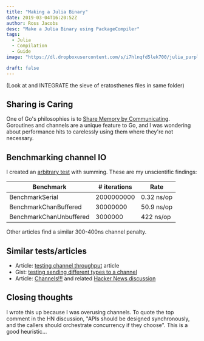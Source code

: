 ```yaml
---
title: "Making a Julia Binary"
date: 2019-03-04T16:20:52Z
author: Ross Jacobs
desc: "Make a Julia Binary using PackageCompiler"
tags:
  - Julia
  - Compilation
  - Guide
image: "https://dl.dropboxusercontent.com/s/i7hlnqfd5lek700/julia_purple_exe.webp"

draft: false
---
```


(Look at and INTEGRATE the sieve of eratosthenes files in same folder)

## Sharing is Caring
One of Go's philosophies is to [Share Memory by Communicating](https://blog.golang.org/share-memory-by-communicating). Goroutines and channels are a unique feature to Go, and I was wondering about performance hits to carelessly using them where they're not necessary.

## Benchmarking channel IO

I created an [arbitrary test](https://gist.github.com/pocc/075b38f097e68ae90a07efde6de3daa5) with summing. These are my unscientific findings:

Benchmark | # iterations | Rate
-------------------------|----------|----------
BenchmarkSerial          |2000000000|0.32 ns/op
BenchmarkChanBuffered    |  30000000|     50.9 ns/op
BenchmarkChanUnbuffered  |   3000000|     422 ns/op

Other articles find a similar 300-400ns channel penalty.

## Similar tests/articles

* Article: [testing channel throughput](https://syslog.ravelin.com/so-just-how-fast-are-channels-anyway-4c156a407e45) article 
* Gist: [testing sending different types to a channel](https://gist.github.com/atotto/9342938)
* Article: [Channels!!!](https://www.jtolio.com/2016/03/go-channels-are-bad-and-you-should-feel-bad/) and related [Hacker News discussion](https://news.ycombinator.com/item?id=11210578)

## Closing thoughts

I wrote this up because I was overusing channels. To quote the top comment in the HN discussion, "APIs should be designed synchronously, and the callers should orchestrate concurrency if they choose". This is a good heuristic...
